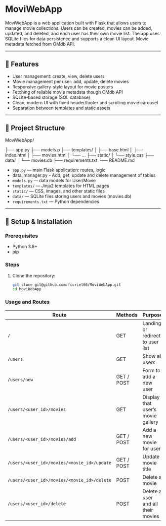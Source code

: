 # MoviWebApp

MoviWebApp is a web application built with Flask that allows users to manage movie collections. Users can be created, movies can be added, updated, and deleted, and each user has their own movie list. The app uses SQLite files for data persistence and supports a clean UI layout. Movie metadata fetched from OMdb API.

---

## 🚀 Features

- User management: create, view, delete users  
- Movie management per user: add, update, delete movies  
- Responsive gallery-style layout for movie posters
- Fetching of rellable movie metadata though OMdb API
- SQLite-based storage (SQL database)  
- Clean, modern UI with fixed header/footer and scrolling movie carousel  
- Separation between templates and static assets

---

## 📁 Project Structure

MoviWebApp/

├── app.py
├── models.p
├── templates/
│ ├── base.html
│ ├── index.html
│ ├── movies.html
│ └── ...
├── static/
│ └── style.css
├── data/
│ └── movies.db
├── requirements.txt
└── README.md

- `app.py` — main Flask application: routes, logic
- data_manager.py - Add, get, update and delete management of tables  
- `models.py` — data models for User/Movie  
- `templates/` — Jinja2 templates for HTML pages  
- `static/` — CSS, images, and other static files  
- `data/` — SQLite files storing users and movies (movies.db)  
- `requirements.txt` — Python dependencies

---

## 🧰 Setup & Installation

### Prerequisites

- Python 3.8+  
- pip  

### Steps

1. Clone the repository:

   ```bash
   git clone git@github.com:fcuriel66/MoviWebApp.git
   cd MoviWebApp
### Usage and Routes
   
| Route                                       | Methods    | Purpose                            |
| ------------------------------------------- | ---------- | ---------------------------------- |
| `/`                                         | GET        | Landing or redirect to user list   |
| `/users`                                    | GET        | Show all users                     |
| `/users/new`                                | GET / POST | Form to add a new user             |
| `/users/<user_id>/movies`                   | GET        | Display that user’s movie gallery  |
| `/users/<user_id>/movies/add`               | GET / POST | Add a new movie for user           |
| `/users/<user_id>/movies/<movie_id>/update` | GET / POST | Update movie title                 |
| `/users/<user_id>/movies/<movie_id>/delete` | POST       | Delete a movie                     |
| `/users/<user_id>/delete`                   | POST       | Delete a user and all their movies |
